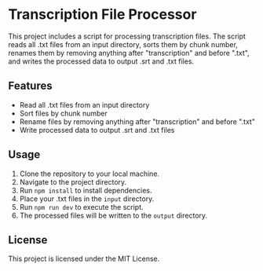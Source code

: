 # Transcription File Processor

This project includes a script for processing transcription files. The script reads all .txt files from an input directory, sorts them by chunk number, renames them by removing anything after "transcription" and before ".txt", and writes the processed data to output .srt and .txt files.

## Features

- Read all .txt files from an input directory
- Sort files by chunk number
- Rename files by removing anything after "transcription" and before ".txt"
- Write processed data to output .srt and .txt files

## Usage

1. Clone the repository to your local machine.
2. Navigate to the project directory.
3. Run `npm install` to install dependencies.
4. Place your .txt files in the `input` directory.
5. Run `npm run dev` to execute the script.
6. The processed files will be written to the `output` directory.

## License

This project is licensed under the MIT License.